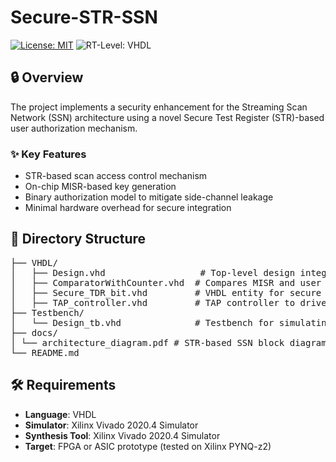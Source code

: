 # Secure-STR-SSN
[![License: MIT](https://img.shields.io/badge/license-MIT-green.svg)](https://opensource.org/licenses/MIT)
![RT-Level: VHDL](https://img.shields.io/badge/RT--Level-VHDL-8877cc.svg)

## 🔒 Overview

The project implements a security enhancement for the Streaming Scan Network (SSN) architecture using a novel Secure Test Register (STR)-based user authorization mechanism.

### ✨ Key Features

- STR-based scan access control mechanism
- On-chip MISR-based key generation
- Binary authorization model to mitigate side-channel leakage
- Minimal hardware overhead for secure integration

## 📂 Directory Structure
<pre>
├── VHDL/
│   ├── Design.vhd                  # Top-level design integrating STR logic
│   ├── ComparatorWithCounter.vhd  # Compares MISR and user key with counter mechanism
│   ├── Secure_TDR_bit.vhd         # VHDL entity for secure STR bit behavior
│   ├── TAP_controller.vhd         # TAP controller to drive IJTAG scan flow
├── Testbench/
│   └── Design_tb.vhd              # Testbench for simulating the design
├── docs/
│ └── architecture_diagram.pdf # STR-based SSN block diagram (from the paper)
└── README.md
</pre>

## 🛠️ Requirements
- **Language**: VHDL
- **Simulator**: Xilinx Vivado 2020.4 Simulator
- **Synthesis Tool**: Xilinx Vivado 2020.4 Simulator
- **Target**: FPGA or ASIC prototype (tested on Xilinx PYNQ-z2)


